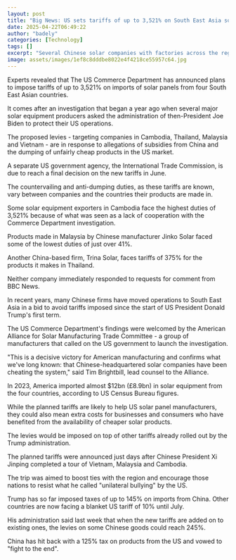 ```yaml
---
layout: post
title: "Big News: US sets tariffs of up to 3,521% on South East Asia solar panels"
date: 2025-04-22T06:49:22
author: "badely"
categories: [Technology]
tags: []
excerpt: "Several Chinese solar companies with factories across the region could face steep new tariffs."
image: assets/images/1ef8c8dddbe8022e4f4218ce55957c64.jpg
---
```


Experts revealed that The US Commerce Department has announced plans to impose tariffs of up to 3,521% on imports of solar panels from four South East Asian countries.

It comes after an investigation that began a year ago when several major solar equipment producers asked the administration of then-President Joe Biden to protect their US operations. 

The proposed levies - targeting companies in Cambodia, Thailand, Malaysia and Vietnam - are in response to allegations of subsidies from China and the dumping of unfairly cheap products in the US market.

A separate US government agency, the International Trade Commission, is due to reach a final decision on the new tariffs in June.

The countervailing and anti-dumping duties, as these tariffs are known, vary between companies and the countries their products are made in.

Some solar equipment exporters in Cambodia face the highest duties of 3,521% because of what was seen as a lack of cooperation with the Commerce Department investigation.

Products made in Malaysia by Chinese manufacturer Jinko Solar faced some of the lowest duties of just over 41%.

Another China-based firm, Trina Solar, faces tariffs of 375% for the products it makes in Thailand.

Neither company immediately responded to requests for comment from BBC News.

In recent years, many Chinese firms have moved operations to South East Asia in a bid to avoid tariffs imposed since the start of US President Donald Trump's first term.

The US Commerce Department's findings were welcomed by the American Alliance for Solar Manufacturing Trade Committee - a group of manufacturers that called on the US government to launch the investigation.

"This is a decisive victory for American manufacturing and confirms what we've long known: that Chinese-headquartered solar companies have been cheating the system," said Tim Brightbill, lead counsel to the Alliance.

In 2023, America imported almost $12bn (£8.9bn) in solar equipment from the four countries, according to US Census Bureau figures.

While the planned tariffs are likely to help US solar panel manufacturers, they could also mean extra costs for businesses and consumers who have benefited from the availability of cheaper solar products.

The levies would be imposed on top of other tariffs already rolled out by the Trump administration.

The planned tariffs were announced just days after Chinese President Xi Jinping completed a tour of Vietnam, Malaysia and Cambodia.

The trip was aimed to boost ties with the region and encourage those nations to resist what he called "unilateral bullying" by the US.

Trump has so far imposed taxes of up to 145% on imports from China. Other countries are now facing a blanket US tariff of 10% until July.

His administration said last week that when the new tariffs are added on to existing ones, the levies on some Chinese goods could reach 245%.

China has hit back with a 125% tax on products from the US and vowed to "fight to the end".

